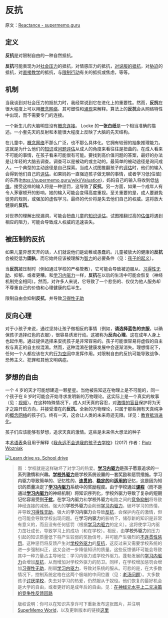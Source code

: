 # 反抗

原文：[Reactance - supermemo.guru](https://supermemo.guru/wiki/Reactance)

## 定义

**反抗**是对限制自由的一种自然抵抗。

**反抗**可能表现为对[社会压力](https://supermemo.guru/wiki/Optimal_socialization)的抵抗，对情感压力的抵抗，[对说服的抵抗](https://supermemo.guru/wiki/Brain_algorithms_protect_models_of_reality)，对[胁迫](https://supermemo.guru/wiki/Coercion)的抵抗，对[直接教学](https://supermemo.guru/wiki/Direct_instruction)的抵抗，与[限制行动](https://supermemo.guru/wiki/Would_you_have_a_heart_to_cage_a_puppy%3F)有关的抵抗或焦虑，等等。

## 机制

当我谈到对社会压力的抵抗力时，我经常说到它在进化上的重要性。然而，**反抗**在很大程度上可以用[概念网络](https://supermemo.guru/wiki/Concept_network)、其可塑性和[涌现](https://supermemo.guru/wiki/Emergence)来解释。算法上的**反抗**会从网络特性中出现，而不需要专门的连接。

一个新生儿的大脑明显没有[概念连接](https://supermemo.guru/wiki/Concept_network)。 Locke 的**一张白纸**是一个相当准确的描述。一小套先天的反射和本能很大程度上反映了大脑的先天结构。

在儿童中，[概念网络](https://supermemo.guru/wiki/Concept_network)不那么广泛，也不那么具体化。它拥有较弱的抽象推理能力。这就是为什么他们的[知识](https://supermemo.guru/wiki/Knowledge_valuation_network)或[问题评估](https://supermemo.guru/wiki/Problem_valuation_network)从成人的角度来看往往是扭曲的。在成人看来不可能的事情，在孩子看来可能很有可能。要找到高价值问题的答案，最好的办法是让年轻的大脑去调查。调查可以是被动的或主动的。最简单的被动途径是询问成人。一个典型的主动途径是自己探索。当成人试图推翻孩子的[评估](https://supermemo.guru/wiki/Valuation)时，他们的输入会得到他们自己的[评估](https://supermemo.guru/wiki/Valuation)。如果妈妈一直强迫孩子做无聊的事情，或者学习低[估值]的东西(https://supermemo.guru/wiki/Valuation)，妈妈自己的输入将收到低[估值](https://supermemo.guru/wiki/Valuation)。接受这样的输入将是一种惩罚，这导致了**反抗**。另一方面，如果一个成年人有令人茅塞顿开的影响，她的输入可能会变得高度重视。至关重要的是，成人要避免徒劳的规则，或强加的虚假学习。最终的代价将是失去他们自己的权威。这将放大健康的**反抗**。

对世界的理解出现漏洞，可能会扭曲儿童的[知识评估](https://supermemo.guru/wiki/Valuation_of_knowledge)。试图推翻过高的[估值](https://supermemo.guru/wiki/Valuation)将遇到相应的阻力，可能会导致成人权威的迅速丧失。

## 被压制的反抗

如果儿童异想天开的话，人们就说他们是幼稚或愚蠢的。儿童被放大的健康的**反抗**会被贬低为**固执**，而它始终应该被理解为[智力](https://supermemo.guru/wiki/Intelligence)的必要条件（见：[孩子的起义](https://supermemo.guru/wiki/Child_rebellion)）。

当**反抗**被压制时（例如通过学校的严格管教），它可能会导致被迫服从、[习得性无助](https://supermemo.guru/wiki/Learned_helplessness)、抑郁，或者更糟。和[学习内驱力](https://supermemo.guru/wiki/Learn_drive)一样，**反抗**在以后的生活中可能会恢复（神经机制完全相同）。然而，对许多人来说，它导致了一个悲伤的、仅仅为他人服务却不尊重自己的价值和心理健康的后半生。

限制自由会抑制**反抗**，并导致[习得性无助](https://supermemo.guru/wiki/Learned_helplessness)

## 反向心理

对于小孩子来说，通过坚持让孩子做相反的事情（例如，**请选择蓝色的衣服**，以确保孩子选择红色的衣服），很容易诱发行动。这被称为**反向心理**。这在成年人身上也起作用。通过提供选择来安抚孩子是非常容易的。孩子可能很容易将虚假的自主权与真正的自主权混淆。然而，这种混淆在健康发展中会逐渐消失。理想情况下，任何一个人都应该在大的[行为空间](https://supermemo.guru/wiki/Behavioral_space)中发挥作用。对限制自由的反抗可能导致战争、恐怖主义、犯罪和其他文明病症。

## 梦想的自由

一个 4 岁的天才可能想建造一颗星星。当他被告知这在物理上是不可能的，同一个孩子在 8 岁时可能会开始寻求发明新的万物理论。这实际上是一个真实的故事（见：[视频](https://www.youtube.com/watch?v=yd4FZz7CX0Q)）。在这种特殊情况下，成人对天真的容忍，对[激情的盲目](https://supermemo.guru/wiki/Childhood_passions)保护将为天才之路开启方向，并接受潜在的**反抗**。全新的万物理论，只属于那些拥有天真纯净的[概念网络](https://supermemo.guru/wiki/Concept_network)的孩子们。终有一天，这会让人类的未来奇迹无限。详见：[教育抵消进化](https://supermemo.guru/wiki/Education_counteracts_evolution)。

孩子们应该能够有梦想，追求天真的激情。这些是未来伟大想法的种子

本[术语表](https://supermemo.guru/wiki/Glossary)条目用于解释《[我永远不会送我的孩子去学校](https://supermemo.guru/wiki/Problem_of_Schooling)》(2017) 作者：[Piotr Wozniak](https://supermemo.guru/wiki/Piotr_Wozniak)

[![Learn drive vs. School drive](https://supermemo.guru/images/thumb/2/27/Neural_competition_between_the_learn_drive_and_the_system_of_rewards_at_school.png/500px-Neural_competition_between_the_learn_drive_and_the_system_of_rewards_at_school.png)](https://supermemo.guru/wiki/File:Neural_competition_between_the_learn_drive_and_the_system_of_rewards_at_school.png)

> 图 ：学校就是这样破坏了对学习的热爱。**[学习内驱力](https://supermemo.guru/wiki/Learn_drive)**是孩子愿意追求的一系列激情和兴趣。**[学校外驱力](https://supermemo.guru/wiki/School_drive)**是学校系统设置的一套奖励和惩罚措施。**学习内驱力**导致简单的、记忆性的、[连贯的](https://supermemo.guru/wiki/Coherent)、[稳定的](https://supermemo.guru/wiki/Stable)和[适用的](https://supermemo.guru/wiki/Applicable)记忆，这是因为知识的质量决定了[学习内驱力](https://supermemo.guru/wiki/Learn_drive)系统中的奖励程度。由于学校通过[课程](https://supermemo.guru/wiki/Curriculum)（而不是通过[学习内驱力](https://supermemo.guru/wiki/Learn_drive)的神经机制）将知识序列化，**学校外驱力**导致了复杂的短期记忆容易受到[干扰](https://supermemo.guru/wiki/Interference)。在**学习内驱力**和**学校外驱力**电路之间的[竞争抑制](https://supermemo.guru/wiki/War_of_the_networks)将导致神经连接的减弱。强大的**学校外驱力**会削弱[学习内驱力](https://supermemo.guru/wiki/Learn_drive)，破坏学习的热情，并导致[习得性无助](https://supermemo.guru/wiki/Learned_helplessness)。强大的**学习内驱力**会导致[反抗](https://supermemo.guru/wiki/Resistance)，会保护内在的激情，但也可能会导致学校出现问题。在**学习内驱力**的影响下，储存新的知识是非常有意义的，而且没有任何惩罚（根据[学习内驱力](https://supermemo.guru/wiki/Learn_drive)的定义）。这将使学习内驱力茁壮成长，导致学习上的成功（和在学校）。相反，由**学校外驱力**的压力引起的知识质量低下将产生较弱的奖励信号，并可能产生强烈的[不连贯性惩罚](https://supermemo.guru/wiki/Incoherence_penalty)。这种惩罚将反馈产生对[学校外驱力](https://supermemo.guru/wiki/School_drive)的[反抗](https://supermemo.guru/wiki/Resistance)，这反过来又需要学校系统的进一步强制纠正，这又会进一步降低知识的质量。这些反馈循环可能会导致其中一种力量占主导地位：学习内驱力或学校外驱力。蓬勃发展的[学习内驱力](https://supermemo.guru/wiki/Learn_drive)会增加[反抗](https://supermemo.guru/wiki/Resistance)，从而增加对学校外驱力的防卫。同样，在学校增加惩罚会增加[习得性无助](https://supermemo.guru/wiki/Learned_helplessness)，削弱[学习内驱力](https://supermemo.guru/wiki/Learn_drive)，导致对系统的服从。可悲的是，在大多数情况下，控制系统定格在这两个极端的中间位置（见：[老汤问题](https://supermemo.guru/wiki/Old_soup_problem)）。大多数孩子[讨厌学校](https://supermemo.guru/wiki/Why_kids_hate_school%3F)，失去对学习的热爱，仍然服从于奴役。他们恢复的最好机会是大学的自由，或者更好的是成年后的自由。见：[在神经元水平上二元决策的竞争性反馈回路](https://supermemo.guru/wiki/Competitive_feedback_loops_in_binary_decision_making_at_neuronal_level)

> 版权说明：你可以在知识共享许可下重新发布这张图片，并注明 [SuperMemo World](https://supermemo.guru/wiki/SuperMemo_World)，以及更新版本的链接[这里](https://supermemo.guru/wiki/File:Neural_competition_between_the_learn_drive_and_the_system_of_rewards_at_school.png)